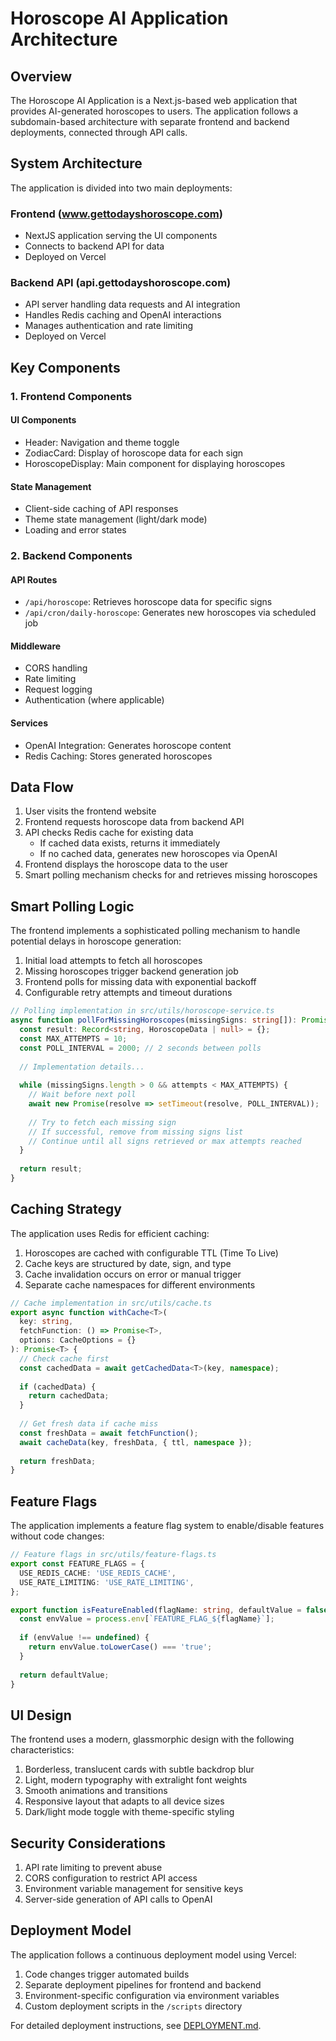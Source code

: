 # Horoscope AI Application Architecture

## Overview

The Horoscope AI Application is a Next.js-based web application that provides AI-generated horoscopes to users. The application follows a subdomain-based architecture with separate frontend and backend deployments, connected through API calls.

## System Architecture

The application is divided into two main deployments:

### Frontend (www.gettodayshoroscope.com)
- NextJS application serving the UI components
- Connects to backend API for data
- Deployed on Vercel

### Backend API (api.gettodayshoroscope.com)
- API server handling data requests and AI integration
- Handles Redis caching and OpenAI interactions
- Manages authentication and rate limiting
- Deployed on Vercel

## Key Components

### 1. Frontend Components

#### UI Components
- Header: Navigation and theme toggle
- ZodiacCard: Display of horoscope data for each sign
- HoroscopeDisplay: Main component for displaying horoscopes

#### State Management
- Client-side caching of API responses
- Theme state management (light/dark mode)
- Loading and error states

### 2. Backend Components

#### API Routes
- `/api/horoscope`: Retrieves horoscope data for specific signs
- `/api/cron/daily-horoscope`: Generates new horoscopes via scheduled job

#### Middleware
- CORS handling
- Rate limiting
- Request logging
- Authentication (where applicable)

#### Services
- OpenAI Integration: Generates horoscope content
- Redis Caching: Stores generated horoscopes

## Data Flow

1. User visits the frontend website
2. Frontend requests horoscope data from backend API
3. API checks Redis cache for existing data
   - If cached data exists, returns it immediately
   - If no cached data, generates new horoscopes via OpenAI
4. Frontend displays the horoscope data to the user
5. Smart polling mechanism checks for and retrieves missing horoscopes

## Smart Polling Logic

The frontend implements a sophisticated polling mechanism to handle potential delays in horoscope generation:

1. Initial load attempts to fetch all horoscopes
2. Missing horoscopes trigger backend generation job
3. Frontend polls for missing data with exponential backoff
4. Configurable retry attempts and timeout durations

```typescript
// Polling implementation in src/utils/horoscope-service.ts
async function pollForMissingHoroscopes(missingSigns: string[]): Promise<Record<string, HoroscopeData | null>> {
  const result: Record<string, HoroscopeData | null> = {};
  const MAX_ATTEMPTS = 10;
  const POLL_INTERVAL = 2000; // 2 seconds between polls
  
  // Implementation details...
  
  while (missingSigns.length > 0 && attempts < MAX_ATTEMPTS) {
    // Wait before next poll
    await new Promise(resolve => setTimeout(resolve, POLL_INTERVAL));
    
    // Try to fetch each missing sign
    // If successful, remove from missing signs list
    // Continue until all signs retrieved or max attempts reached
  }
  
  return result;
}
```

## Caching Strategy

The application uses Redis for efficient caching:

1. Horoscopes are cached with configurable TTL (Time To Live)
2. Cache keys are structured by date, sign, and type
3. Cache invalidation occurs on error or manual trigger
4. Separate cache namespaces for different environments

```typescript
// Cache implementation in src/utils/cache.ts
export async function withCache<T>(
  key: string,
  fetchFunction: () => Promise<T>,
  options: CacheOptions = {}
): Promise<T> {
  // Check cache first
  const cachedData = await getCachedData<T>(key, namespace);
  
  if (cachedData) {
    return cachedData;
  }
  
  // Get fresh data if cache miss
  const freshData = await fetchFunction();
  await cacheData(key, freshData, { ttl, namespace });
  
  return freshData;
}
```

## Feature Flags

The application implements a feature flag system to enable/disable features without code changes:

```typescript
// Feature flags in src/utils/feature-flags.ts
export const FEATURE_FLAGS = {
  USE_REDIS_CACHE: 'USE_REDIS_CACHE',
  USE_RATE_LIMITING: 'USE_RATE_LIMITING',
};

export function isFeatureEnabled(flagName: string, defaultValue = false): boolean {
  const envValue = process.env[`FEATURE_FLAG_${flagName}`];
  
  if (envValue !== undefined) {
    return envValue.toLowerCase() === 'true';
  }
  
  return defaultValue;
}
```

## UI Design

The frontend uses a modern, glassmorphic design with the following characteristics:

1. Borderless, translucent cards with subtle backdrop blur
2. Light, modern typography with extralight font weights
3. Smooth animations and transitions
4. Responsive layout that adapts to all device sizes
5. Dark/light mode toggle with theme-specific styling

## Security Considerations

1. API rate limiting to prevent abuse
2. CORS configuration to restrict API access
3. Environment variable management for sensitive keys
4. Server-side generation of API calls to OpenAI

## Deployment Model

The application follows a continuous deployment model using Vercel:

1. Code changes trigger automated builds
2. Separate deployment pipelines for frontend and backend
3. Environment-specific configuration via environment variables
4. Custom deployment scripts in the `/scripts` directory

For detailed deployment instructions, see [DEPLOYMENT.md](../DEPLOYMENT.md). 